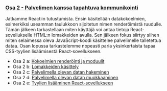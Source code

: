 ### [Osa 2 - Palvelimen kanssa tapahtuva kommunikointi](https://fullstackopen.com/osa2)

Jatkamme Reactiin tutustumista. Ensin käsitellään datakokoelmien, esimerkiksi useamman taulukkoon 
sijoitetun nimen renderöimistä ruudulle. Tämän jälkeen tarkastellaan miten käyttäjä voi antaa tietoja 
React-sovellukselle HTML:n lomakkeiden avulla. Sen jälkeen fokus siirtyy siihen miten selaimessa oleva 
JavaScript-koodi käsittelee palvelimelle talletettua dataa. Osan lopussa tarkastelemme nopeasti paria 
yksinkertaista tapaa CSS-tyylien lisäämisestä React-sovellukseen.

- Osa 2 a: [Kokoelmien renderöinti ja moduulit](https://fullstackopen.com/osa2/kokoelmien_renderointi_ja_moduulit)
- Osa 2 b: [Lomakkeiden käsittely](https://fullstackopen.com/osa2/lomakkeiden_kasittely)
- Osa 2 c: [Palvelimella olevan datan hakeminen](https://fullstackopen.com/osa2/palvelimella_olevan_datan_hakeminen)
- Osa 2 d: [Palvelimella olevan datan muokkaaminen](https://fullstackopen.com/osa2/palvelimella_olevan_datan_muokkaaminen)
- Osa 2 e: [Tyylien lisääminen React-sovellukseen](https://fullstackopen.com/osa2/tyylien_lisaaminen_react_sovellukseen)